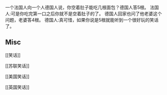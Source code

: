 



一个法国人向一个人德国人说，你空着肚子能吃几根面包？德国人答5根。
法国人:可是你吃完第一口之后你就不是空着肚子的了。
德国人回家也问了他老婆这个问题，老婆答4根。
德国人:真可惜，如果你说是5根就能听到一个很好玩的笑话了。


## Misc

[[笑话]]

[[苏联笑话]]

[[美国笑话]]

[[英国笑话]]





